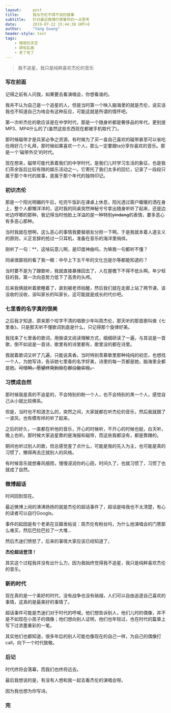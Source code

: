 ```yaml
---
layout:     post
title:      我与杰伦不得不说的故事
subtitle:   针对最近微博打榜事件的一点思考
date:       2019-07-22 15:44:30 GMT+8
author:     "Yang Guang"
header-style: text
tags:
    - 情感的天空
    - 胡写乱画
    - 老了老了
---
```


>我不追星，我只是纯粹喜欢杰伦的音乐

### 写在前面

记得之前有人问我，如果要去看演唱会，你想看谁的。

我并不认为自己是一个追星的人，但是当时第一个映入脑海里的就是杰伦，说实话我也不知道自己为啥会有这种反应，可能这就是所谓的情怀吧。

第一次听杰伦的歌应该是在中学时代，那是一个随身听都是奢侈品的年代，更别提MP3、MP4什么的了(虽然这些东西现在都被手机取代了)。

那时候磁带才是兵家必争之资源，有时候为了买一盒自己喜欢的磁带甚至可以省吃俭用好几个礼拜，那时候如果喜欢一个人，那么一定要跟ta分享你喜欢的音乐。那是一个‘磁带外交’的时代。

现在想来，磁带可能代表着我们的中学时代，是我们儿时学习生活的象征，也是我们茶余饭后比较有限的娱乐活动之一。它寄托了我们太多的回忆，记录了一段段只属于那个年代的故事，是属于那个年代的独特印记。

### 初识杰伦

那是一个阳光明媚的午后，吃完午饭趴在课桌上休息，阳光透过窗户暖暖的洒在身上，整个人都懒洋洋的，这时我的同桌突然神秘兮兮拿出随身听听了起来，还是边听边哼唧的那种，我记得当时他脸上洋溢的是一种特别~~yindang~~的表情，要多恶心有多恶心那种。

当时我就在想啊，这么恶心的事情我要替朋友分担一下啊。于是我就本着人道主义的原则，义正言辞的抢过一只耳机，准备在音乐的海洋里徜徉。

刚听了一句：**，这啥玩意儿啊，是印度神曲吗，为嘛我一句都听不懂？

同桌很鄙视的看了我一眼：中华上下五千年的文化岂是尔等都能知道的？

当时要不是为了蹭歌听，我就直接暴捶回去了，人在屋檐下不得不低头啊。年少轻狂的我，第一次向恶势力低下了高贵的头颅。

后来我俩就听着歌睡着了，直到被老师拍醒，然后我们就在走廊上站了两节课，该没收的没收，该叫家长的叫家长，这可能就是成长的代价吧。

### 七里香的名字真的很美

之后我才知道，原来那个咬字不清的唱歌少年叫周杰伦，那天听的那首歌叫做《七里香》。只是那天听不懂歌词到底是什么，只记得那个旋律好美。

我找来了七里香的歌词，用做语文阅读理解方式，细细研读了一遍，与其说是一首歌，倒不如说是一首诗，歌里有的诗里都有，歌里没的都在诗里。

我就着歌词又听了几遍，只能说真香。当时特别羡慕歌里那种纯纯的初恋，也想找一个人，为她写诗，告诉她七里香的名字好美，诗里的每一页都是她，脑海里全都是她。~~可惜啊，愿望终究到现在都没能实现。~~

### 习惯成自然

那时候我是真的不追星的，不会特别的粉一个人，也不会特别的黑一个人，感觉自己从小就比较佛系。

但是，当时也不知道怎么的，突然之间，大家就都在听杰伦的音乐，然后我就跟了一波风，也有模有样的听了起来。

之后的好久，一直都在听他的音乐，开心的时候听，不开心的时候也挺，白天听，晚上也听。那时候大家追星靠的是海报和磁带，而这些我都没有，都是靠蹭的。

期间也听过别人的歌，但总感觉差了点什么，可能是我的先入为主，也可能是真的习惯了，懒得再去迁就别人的风格。

有时候音乐就想春风细雨，慢慢浸润你的心田，时间久了，也就习惯了，习惯了也就成了自然。

### 微博超话

时间回到现在。

最近微博上闹的沸沸扬扬的就是杰伦的超话事件了，超话是啥我也不太清楚，有心的读者可以自行Google。

事件的起因是有个老弟在豆瓣发帖说：周杰伦有粉丝吗，为什么他演唱会的门票那么难买，然后巴拉巴拉了一大堆...

然后杰迷们愤怒了，后来的事情大家应该已经知道了。

**杰伦超话登顶！**

其实这个过程我并没有出什么力，因为我始终觉得我不追星，我只是纯粹喜欢杰伦的音乐。

### 新的时代

现在真的是一个美好的时代，没有战争也没有硝烟，人们可以自由追逐自己喜欢的事情，这真的是最美好的事情了。

超话事件可能是杰迷们对于时代的呼喊，他们想告诉别人，他们儿时的偶像，并不是不如现在小孩子的偶像；他们想向别人证明，他们也年轻过，也在时代的篇章上写下过浓墨重彩的一笔。

其实他们也都知道，很多年后的别人可能也像现在的自己一样，为自己的偶像打call，向下一个时代致敬。

### 后记

时代终将会落幕，而我们也终将远去。

最后我想说的是，有没有人想和我一起去看杰伦的演唱会呀。

因为我也想为你写诗。

### 完